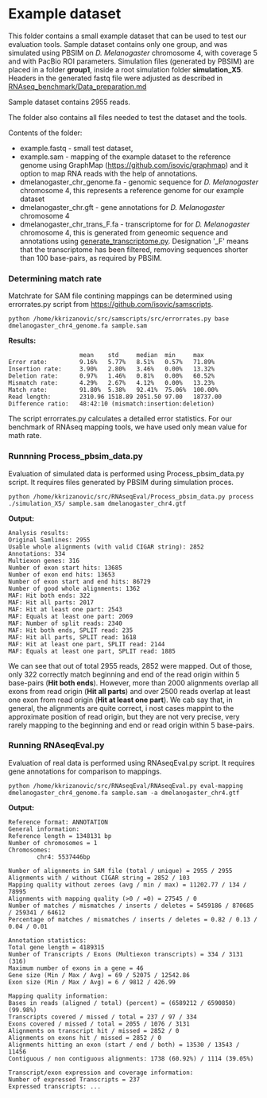 # Example dataset
This folder contains a small example dataset that can be used to test our evaluation tools. Sample dataset contains only one group, and was simulated using PBSIM on _D. Melanogaster_ chromosome 4, with coverage 5 and with PacBio ROI parameters. Simulation files (generated by PBSIM) are placed in a folder __group1__, inside a root simulation folder __simulation\_X5__. Headers in the generated fastq file were adjusted as described in [RNAseq_benchmark/Data_preparation.md](/RNAseq_benchmark/Data_preparation.md)

Sample dataset contains 2955 reads.

The folder also contains all files needed to test the dataset and the tools.

Contents of the folder:
- example.fastq - small test dataset, 
- example.sam   - mapping of the example dataset to the reference genome using GraphMap (https://github.com/isovic/graphmap) and it option to map RNA reads with the help of annotations.
- dmelanogaster_chr_genome.fa  - genomic sequence for _D. Melanogaster_ chromosome 4, this represents a reference genome for our example dataset
- dmelanogaster_chr.gft - gene annotations for _D. Melanogaster_ chromosome 4
- dmelanogaster_chr_trans_F.fa - transcriptome for for _D. Melanogaster_ chromosome 4, this is generated from geneomic sequence and annotations using [generate_transcriptome.py](/generate_transcriptome.py). Designation '\_F' means that the transcriptome has been filtered, removing sequences shorter than 100 base-pairs, as required by PBSIM.

### Determining match rate
Matchrate for SAM file contining mappings can be determined using errorrates.py script from https://github.com/isovic/samscripts.

    python /home/kkrizanovic/src/samscripts/src/errorrates.py base dmelanogaster_chr4_genome.fa sample.sam

__Results:__

                       	mean    std     median  min     max
    Error rate:     	9.16%	5.77%	8.51%	0.57%	71.89%
    Insertion rate: 	3.90%	2.80%	3.46%	0.00%	13.32%
    Deletion rate:  	0.97%	1.46%	0.81%	0.00%	60.52%
    Mismatch rate:  	4.29%	2.67%	4.12%	0.00%	13.23%
    Match rate:     	91.80%	5.38%	92.41%	75.06%	100.00%
    Read length:    	2310.96	1518.89	2051.50	97.00	18737.00
    Difference ratio:	48:42:10 (mismatch:insertion:deletion)

The script errorrates.py calculates a detailed error statistics. For our benchmark of RNAseq mapping tools, we have used only mean value for math rate.

### Runnning Process_pbsim_data.py
Evaluation of simulated data is performed using Process_pbsim_data.py script. It requires files generated by PBSIM during simulation proces.

    python /home/kkrizanovic/src/RNAseqEval/Process_pbsim_data.py process ./simulation_X5/ sample.sam dmelanogaster_chr4.gtf

__Output:__

    Analysis results:
    Original Samlines: 2955
    Usable whole alignments (with valid CIGAR string): 2852
    Annotations: 334
    Multiexon genes: 316
    Number of exon start hits: 13685
    Number of exon end hits: 13653
    Number of exon start and end hits: 86729
    Number of good whole alignments: 1362
    MAF: Hit both ends: 322
    MAF: Hit all parts: 2017
    MAF: Hit at least one part: 2543
    MAF: Equals at least one part: 2069
    MAF: Number of split reads: 2340
    MAF: Hit both ends, SPLIT read: 235
    MAF: Hit all parts, SPLIT read: 1618
    MAF: Hit at least one part, SPLIT read: 2144
    MAF: Equals at least one part, SPLIT read: 1885

We can see that out of total 2955 reads, 2852 were mapped. Out of those, only 322 correctly match beginning and end of the read origin within 5 base-pairs (__Hit both ends__). However, more than 2000 alignments overlap all exons from read origin (__Hit all parts__) and over 2500 reads overlap at least one exon from read origin (__Hit at least one part__). We cab say that, in general, the alignments are quite correct, i nost cases mappint to the approximate position of read origin, but they are not very precise, very rarely mapping to the beginning and end or read origin within 5 base-pairs.

### Running RNAseqEval.py
Evaluation of real data is performed using RNAseqEval.py script. It requires gene annotations for comparison to mappings.

    python /home/kkrizanovic/src/RNAseqEval/RNAseqEval.py eval-mapping dmelanogaster_chr4_genome.fa sample.sam -a dmelanogaster_chr4.gtf

__Output:__

    Reference format: ANNOTATION
    General information:
    Reference length = 1348131 bp
    Number of chromosomes = 1
    Chromosomes:
            chr4: 5537446bp

    Number of alignments in SAM file (total / unique) = 2955 / 2955
    Alignments with / without CIGAR string = 2852 / 103
    Mapping quality without zeroes (avg / min / max) = 11202.77 / 134 / 78995
    Alignments with mapping quality (>0 / =0) = 27545 / 0
    Number of matches / mismatches / inserts / deletes = 5459186 / 870685 / 259341 / 64612
    Percentage of matches / mismatches / inserts / deletes = 0.82 / 0.13 / 0.04 / 0.01

    Annotation statistics:
    Total gene length = 4189315
    Number of Transcripts / Exons (Multiexon transcripts) = 334 / 3131 (316)
    Maximum number of exons in a gene = 46
    Gene size (Min / Max / Avg) = 69 / 52075 / 12542.86
    Exon size (Min / Max / Avg) = 6 / 9812 / 426.99

    Mapping quality information:
    Bases in reads (aligned / total) (percent) = (6589212 / 6590850) (99.98%)
    Transcripts covered / missed / total = 237 / 97 / 334
    Exons covered / missed / total = 2055 / 1076 / 3131
    Alignments on transcript hit / missed = 2852 / 0
    Alignments on exons hit / missed = 2852 / 0
    Alignments hitting an exon (start / end / both) = 13530 / 13543 / 11456
    Contiguous / non contiguous alignments: 1738 (60.92%) / 1114 (39.05%)

    Transcript/exon expression and coverage information:
    Number of expressed Transcripts = 237
    Expressed transcripts: ...

